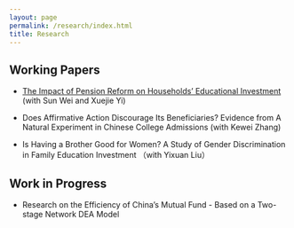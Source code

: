 ```yaml
---
layout: page
permalink: /research/index.html
title: Research
---
```


## Working Papers

- [The Impact of Pension Reform on Households’ Educational Investment](file/JMP-DeyinJIA.pdf) (with Sun Wei and Xuejie Yi)
<!---    - Abstract -->

- Does Affirmative Action Discourage Its Beneficiaries? Evidence from A Natural Experiment in Chinese College Admissions (with Kewei Zhang)
<!---    - Abstract -->

- Is Having a Brother Good for Women? A Study of Gender Discrimination in Family Education Investment （with Yixuan Liu）
<!---    - Abstract -->



## Work in Progress

- Research on the Efficiency of China’s Mutual Fund - Based on a Two-stage Network DEA Model
